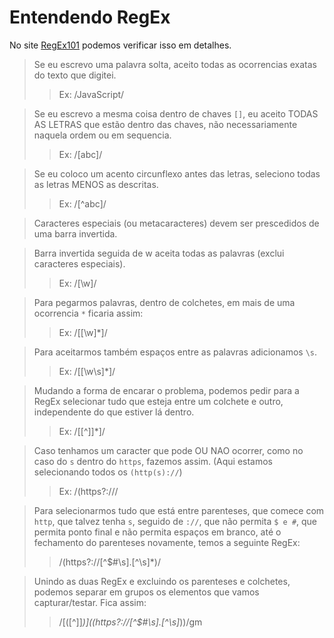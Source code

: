 # Entendendo RegEx

No site [RegEx101](https://regex101.com) podemos verificar isso em detalhes.  

> Se eu escrevo uma palavra solta, aceito todas as ocorrencias exatas do texto que digitei.  
>>Ex: /JavaScript/  

>Se eu escrevo a mesma coisa dentro de chaves `[]`, eu aceito TODAS AS LETRAS que estão dentro das chaves, não necessariamente naquela ordem ou em sequencia.  
>>Ex: /[abc]/ 

>Se eu coloco um acento circunflexo antes das letras, seleciono todas as letras MENOS as descritas.  
>>Ex: /[^abc]/

>Caracteres especiais (ou metacaracteres) devem ser prescedidos de uma barra invertida.  

>Barra invertida seguida de w aceita todas as palavras (exclui caracteres especiais).
>>Ex: /[\w]/  

>Para pegarmos palavras, dentro de colchetes, em mais de uma ocorrencia `*` ficaria assim:
>>Ex: /\[[\w]*\]/  

>Para aceitarmos também espaços entre as palavras adicionamos `\s`.  
>>Ex: /\[[\w\s]*\]/  

>Mudando a forma de encarar o problema, podemos pedir para a RegEx selecionar tudo que esteja entre um colchete e outro, independente do que estiver lá dentro.
>>Ex: /\[[^\]]*\]/  

>Caso tenhamos um caracter que pode OU NAO ocorrer, como no caso do `s` dentro do `https`, fazemos assim. (Aqui estamos selecionando todos os `(http(s)://`)
>>Ex: /\(https?:\/\//  

>Para selecionarmos tudo que está entre parenteses, que comece com `http`, que talvez tenha `s`, seguido de `://`, que não permita `$ e #`, que permita ponto final e não permita espaços em branco, até o fechamento do parenteses novamente, temos a seguinte RegEx:
>> /\(https?:\/\/[^$#\s].[^\s]*\)/  

>Unindo as duas RegEx e excluindo os parenteses e colchetes, podemos separar em grupos os elementos que vamos capturar/testar. Fica assim:
>>  /\[([^\]]*)\]\((https?:\/\/[^$#\s].[^\s]*)\)/gm